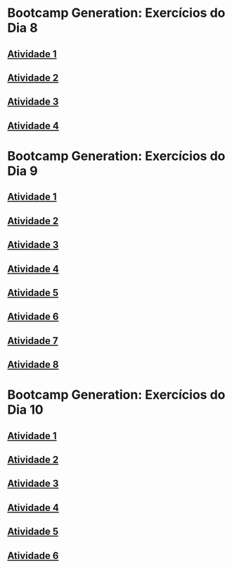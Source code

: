 # Bootcamp Generation: Exercícios do Dia 8

## [Atividade 1](https://github.com/juliobelli/Generation-Bootcamp_Exercicio-Dia8/blob/main/AtividadesDia8/Exe1.java)

## [Atividade 2](https://github.com/juliobelli/Generation-Bootcamp_Exercicio-Dia8/blob/main/AtividadesDia8/Exe2.java) 

## [Atividade 3](https://github.com/juliobelli/Generation-Bootcamp_Exercicio-Dia8/blob/main/AtividadesDia8/Exe3.java)

## [Atividade 4](https://github.com/juliobelli/Generation-Bootcamp_Exercicio-Dia8/blob/main/AtividadesDia8/Exe4.java)

# Bootcamp Generation: Exercícios do Dia 9

## [Atividade 1](https://github.com/juliobelli/Generation-Java-Bootcamp/blob/main/AtividadesDia9/Exe1.java)

## [Atividade 2](https://github.com/juliobelli/Generation-Java-Bootcamp/blob/main/AtividadesDia9/Exe2.java) 

## [Atividade 3](https://github.com/juliobelli/Generation-Java-Bootcamp/blob/main/AtividadesDia9/Exe3.java)

## [Atividade 4](https://github.com/juliobelli/Generation-Java-Bootcamp/blob/main/AtividadesDia9/Exe4.java)

## [Atividade 5](https://github.com/juliobelli/Generation-Java-Bootcamp/blob/main/AtividadesDia9/Exe5.java)

## [Atividade 6](https://github.com/juliobelli/Generation-Java-Bootcamp/blob/main/AtividadesDia9/Exe6.java)

## [Atividade 7](https://github.com/juliobelli/Generation-Java-Bootcamp/blob/main/AtividadesDia9/Exe7.java)

## [Atividade 8](https://github.com/juliobelli/Generation-Java-Bootcamp/blob/main/AtividadesDia9/Exe8.java)

# Bootcamp Generation: Exercícios do Dia 10

## [Atividade 1](https://github.com/juliobelli/Generation-Java-Bootcamp/blob/main/AtividadesDia10/Exe1.java)

## [Atividade 2](https://github.com/juliobelli/Generation-Java-Bootcamp/blob/main/AtividadesDia10/Exe2.java)

## [Atividade 3](https://github.com/juliobelli/Generation-Java-Bootcamp/blob/main/AtividadesDia10/Exe3.java)

## [Atividade 4](https://github.com/juliobelli/Generation-Java-Bootcamp/blob/main/AtividadesDia10/Exe4.java)

## [Atividade 5](https://github.com/juliobelli/Generation-Java-Bootcamp/blob/main/AtividadesDia10/Exe5.java)

## [Atividade 6](https://github.com/juliobelli/Generation-Java-Bootcamp/blob/main/AtividadesDia10/Exe16.java)





